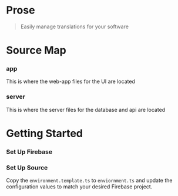 # Prose

> Easily manage translations for your software

# Source Map

### app

This is where the web-app files for the UI are located

### server

This is where the server files for the database and api are located

# Getting Started

### Set Up Firebase



### Set Up Source

Copy the `environment.template.ts` to `enviornment.ts` and update the configuration values to match your desired Firebase project.